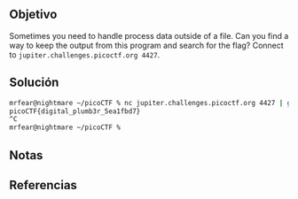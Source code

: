 ## Objetivo
Sometimes you need to handle process data outside of a file. Can you find a way to keep the output from this program and search for the flag? Connect to `jupiter.challenges.picoctf.org 4427`.

## Solución

```bash
mrfear@nightmare ~/picoCTF % nc jupiter.challenges.picoctf.org 4427 | grep pico
picoCTF{digital_plumb3r_5ea1fbd7}
^C
mrfear@nightmare ~/picoCTF %
```

## Notas


## Referencias